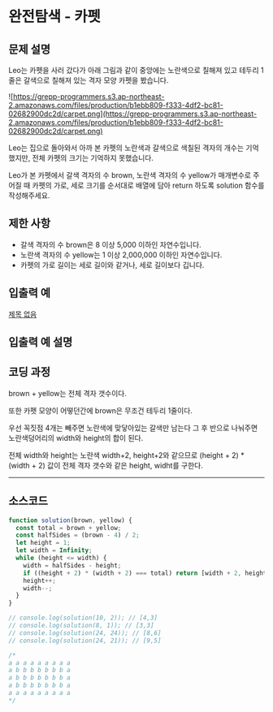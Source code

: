 # 완전탐색 - 카펫

## 문제 설명

Leo는 카펫을 사러 갔다가 아래 그림과 같이 중앙에는 노란색으로 칠해져 있고 테두리 1줄은 갈색으로 칠해져 있는 격자 모양 카펫을 봤습니다.

![https://grepp-programmers.s3.ap-northeast-2.amazonaws.com/files/production/b1ebb809-f333-4df2-bc81-02682900dc2d/carpet.png](https://grepp-programmers.s3.ap-northeast-2.amazonaws.com/files/production/b1ebb809-f333-4df2-bc81-02682900dc2d/carpet.png)

Leo는 집으로 돌아와서 아까 본 카펫의 노란색과 갈색으로 색칠된 격자의 개수는 기억했지만, 전체 카펫의 크기는 기억하지 못했습니다.

Leo가 본 카펫에서 갈색 격자의 수 brown, 노란색 격자의 수 yellow가 매개변수로 주어질 때 카펫의 가로, 세로 크기를 순서대로 배열에 담아 return 하도록 solution 함수를 작성해주세요.

## 제한 사항

- 갈색 격자의 수 brown은 8 이상 5,000 이하인 자연수입니다.
- 노란색 격자의 수 yellow는 1 이상 2,000,000 이하인 자연수입니다.
- 카펫의 가로 길이는 세로 길이와 같거나, 세로 길이보다 깁니다.

## 입출력 예

[제목 없음](https://www.notion.so/f657ee18c68c485993b1426ced6fc6f4)

## 입출력 예 설명

## 코딩 과정

brown + yellow는 전체 격자 갯수이다.

또한 카펫 모양이 어떻던간에 brown은 무조건 테두리 1줄이다.

우선 꼭짓점 4개는 빼주면 노란색에 맞닿아있는 갈색만 남는다
그 후 반으로 나눠주면 노란색덩어리의 width와 height의 합이 된다.

전체 width와 height는 노란색 width+2, height+2와 같으므로
(height + 2) \* (width + 2) 값이 전체 격자 갯수와 같은 height, widht를 구한다.

---

## 소스코드

```jsx
function solution(brown, yellow) {
  const total = brown + yellow;
  const halfSides = (brown - 4) / 2;
  let height = 1;
  let width = Infinity;
  while (height <= width) {
    width = halfSides - height;
    if ((height + 2) * (width + 2) === total) return [width + 2, height + 2];
    height++;
    width--;
  }
}

// console.log(solution(10, 2)); // [4,3]
// console.log(solution(8, 1)); // [3,3]
// console.log(solution(24, 24)); // [8,6]
// console.log(solution(24, 21)); // [9,5]

/*
a a a a a a a a a 
a b b b b b b b a 
a b b b b b b b a
a b b b b b b b a
a a a a a a a a a
*/
```
